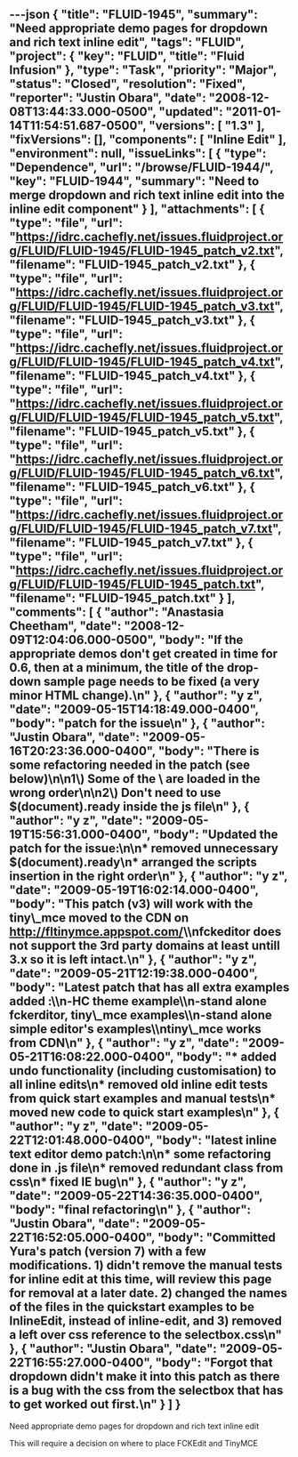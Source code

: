 ---json
{
  "title": "FLUID-1945",
  "summary": "Need appropriate demo pages for dropdown and rich text inline edit",
  "tags": "FLUID",
  "project": {
    "key": "FLUID",
    "title": "Fluid Infusion"
  },
  "type": "Task",
  "priority": "Major",
  "status": "Closed",
  "resolution": "Fixed",
  "reporter": "Justin Obara",
  "date": "2008-12-08T13:44:33.000-0500",
  "updated": "2011-01-14T11:54:51.687-0500",
  "versions": [
    "1.3"
  ],
  "fixVersions": [],
  "components": [
    "Inline Edit"
  ],
  "environment": null,
  "issueLinks": [
    {
      "type": "Dependence",
      "url": "/browse/FLUID-1944/",
      "key": "FLUID-1944",
      "summary": "Need to merge dropdown and rich text inline edit into the inline edit component"
    }
  ],
  "attachments": [
    {
      "type": "file",
      "url": "https://idrc.cachefly.net/issues.fluidproject.org/FLUID/FLUID-1945/FLUID-1945_patch_v2.txt",
      "filename": "FLUID-1945_patch_v2.txt"
    },
    {
      "type": "file",
      "url": "https://idrc.cachefly.net/issues.fluidproject.org/FLUID/FLUID-1945/FLUID-1945_patch_v3.txt",
      "filename": "FLUID-1945_patch_v3.txt"
    },
    {
      "type": "file",
      "url": "https://idrc.cachefly.net/issues.fluidproject.org/FLUID/FLUID-1945/FLUID-1945_patch_v4.txt",
      "filename": "FLUID-1945_patch_v4.txt"
    },
    {
      "type": "file",
      "url": "https://idrc.cachefly.net/issues.fluidproject.org/FLUID/FLUID-1945/FLUID-1945_patch_v5.txt",
      "filename": "FLUID-1945_patch_v5.txt"
    },
    {
      "type": "file",
      "url": "https://idrc.cachefly.net/issues.fluidproject.org/FLUID/FLUID-1945/FLUID-1945_patch_v6.txt",
      "filename": "FLUID-1945_patch_v6.txt"
    },
    {
      "type": "file",
      "url": "https://idrc.cachefly.net/issues.fluidproject.org/FLUID/FLUID-1945/FLUID-1945_patch_v7.txt",
      "filename": "FLUID-1945_patch_v7.txt"
    },
    {
      "type": "file",
      "url": "https://idrc.cachefly.net/issues.fluidproject.org/FLUID/FLUID-1945/FLUID-1945_patch.txt",
      "filename": "FLUID-1945_patch.txt"
    }
  ],
  "comments": [
    {
      "author": "Anastasia Cheetham",
      "date": "2008-12-09T12:04:06.000-0500",
      "body": "If the appropriate demos don't get created in time for 0.6, then at a minimum, the title of the drop-down sample page needs to be fixed (a very  minor HTML change).\n"
    },
    {
      "author": "y z",
      "date": "2009-05-15T14:18:49.000-0400",
      "body": "patch for the issue\n"
    },
    {
      "author": "Justin Obara",
      "date": "2009-05-16T20:23:36.000-0400",
      "body": "There is some refactoring needed in the patch (see below)\n\n1\\) Some of the \\<scripts> are loaded in the wrong order\n\n2\\) Don't need to use $(document).ready inside the js file\n"
    },
    {
      "author": "y z",
      "date": "2009-05-19T15:56:31.000-0400",
      "body": "Updated the patch for the issue:\n\n* removed unnecessary $(document).ready\n* arranged the scripts insertion in the right order\n"
    },
    {
      "author": "y z",
      "date": "2009-05-19T16:02:14.000-0400",
      "body": "This patch (v3) will work with the tiny\\_mce moved to the CDN on <http://fltinymce.appspot.com/>\\\nfckeditor does not support the 3rd party domains at least untill 3.x so it is left intact.\n"
    },
    {
      "author": "y z",
      "date": "2009-05-21T12:19:38.000-0400",
      "body": "Latest patch that has all extra examples added :\\\n-HC theme example\\\n-stand alone fckerditor, tiny\\_mce examples\\\n-stand alone simple editor's examples\\\ntiny\\_mce works from CDN\n"
    },
    {
      "author": "y z",
      "date": "2009-05-21T16:08:22.000-0400",
      "body": "* added undo functionality (including customisation) to all inline edits\n* removed old inline edit tests from quick start examples and manual tests\n* moved new code to quick start examples\n"
    },
    {
      "author": "y z",
      "date": "2009-05-22T12:01:48.000-0400",
      "body": "latest inline text editor demo patch:\n\n* some refactoring done in .js file\n* removed redundant class from css\n* fixed IE bug\n"
    },
    {
      "author": "y z",
      "date": "2009-05-22T14:36:35.000-0400",
      "body": "final refactoring\n"
    },
    {
      "author": "Justin Obara",
      "date": "2009-05-22T16:52:05.000-0400",
      "body": "Committed Yura's patch (version 7) with a few modifications. 1) didn't remove the manual tests for inline edit at this time, will review this page for removal at a later date. 2) changed the names of the files in the quickstart examples to be InlineEdit, instead of inline-edit, and 3) removed a left over css reference to the selectbox.css\n"
    },
    {
      "author": "Justin Obara",
      "date": "2009-05-22T16:55:27.000-0400",
      "body": "Forgot that dropdown didn't make it into this patch as there is a bug with the css from the selectbox that has to get worked out first.\n"
    }
  ]
}
---
Need appropriate demo pages for dropdown and rich text inline edit

This will require a decision on where to place FCKEdit and TinyMCE

        